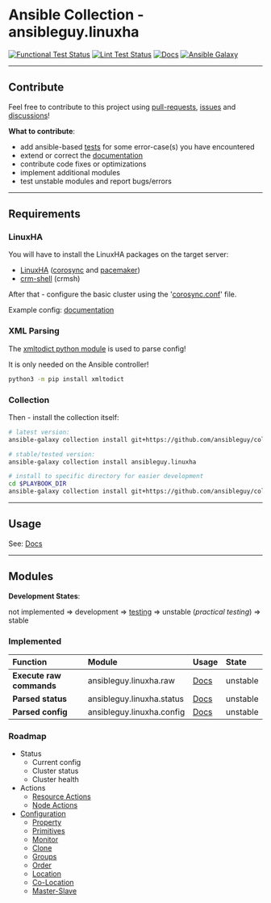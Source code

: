 # Ansible Collection - ansibleguy.linuxha

[![Functional Test Status](https://badges.ansibleguy.net/linuxha.collection.test.svg)](https://github.com/ansibleguy/collection_linuxha/blob/latest/scripts/test.sh)
[![Lint Test Status](https://badges.ansibleguy.net/linuxha.collection.lint.svg)](https://github.com/ansibleguy/collection_linuxha/blob/latest/scripts/lint.sh)
[![Docs](https://readthedocs.org/projects/ansible-linuxha/badge/?version=latest&style=flat)](https://linuxha.ansibleguy.net)
[![Ansible Galaxy](https://badges.ansibleguy.net/galaxy.badge.svg)](https://galaxy.ansible.com/ui/repo/published/ansibleguy/linuxha)

----

## Contribute

Feel free to contribute to this project using [pull-requests](https://github.com/ansibleguy/collection_linuxha/pulls), [issues](https://github.com/ansibleguy/collection_linuxha/issues) and [discussions](https://github.com/ansibleguy/collection_linuxha/discussions)!

**What to contribute**:

* add ansible-based [tests](https://github.com/ansibleguy/collection_linuxha/blob/latest/tests) for some error-case(s) you have encountered
* extend or correct the [documentation](https://github.com/ansibleguy/collection_linuxha/blob/latest/docs)
* contribute code fixes or optimizations
* implement additional modules
* test unstable modules and report bugs/errors

----

## Requirements

### LinuxHA

You will have to install the LinuxHA packages on the target server:
* [LinuxHA](https://wiki.clusterlabs.org/wiki/Install) ([corosync](https://github.com/corosync/corosync) and [pacemaker](https://github.com/ClusterLabs/pacemaker))
* [crm-shell](https://github.com/ClusterLabs/crmsh) (crmsh)

After that - configure the basic cluster using the '[corosync.conf](https://linux.die.net/man/5/corosync.conf)' file.

Example config: [documentation](https://linuxha.ansibleguy.net/en/latest/usage/config.html)

### XML Parsing

The [xmltodict python module](https://github.com/martinblech/xmltodict) is used to parse config!

It is only needed on the Ansible controller!

```bash
python3 -m pip install xmltodict
```

### Collection

Then - install the collection itself:

```bash
# latest version:
ansible-galaxy collection install git+https://github.com/ansibleguy/collection_linuxha.git

# stable/tested version:
ansible-galaxy collection install ansibleguy.linuxha

# install to specific directory for easier development
cd $PLAYBOOK_DIR
ansible-galaxy collection install git+https://github.com/ansibleguy/collection_linuxha.git -p ./collections
```

----

## Usage

See: [Docs](https://linuxha.ansibleguy.net)

----

## Modules

**Development States**:

not implemented => development => [testing](https://github.com/ansibleguy/collection_linuxha/tree/latest/tests) => unstable (_practical testing_) => stable

### Implemented


| Function                 | Module                    | Usage                                                                | State    |
|:-------------------------|:--------------------------|:---------------------------------------------------------------------|:---------|
| **Execute raw commands** | ansibleguy.linuxha.raw    | [Docs](https://linuxha.ansibleguy.net/en/latest/modules/raw.html)    | unstable |
| **Parsed status**        | ansibleguy.linuxha.status | [Docs](https://linuxha.ansibleguy.net/en/latest/modules/status.html) | unstable |
| **Parsed config**        | ansibleguy.linuxha.config | [Docs](https://linuxha.ansibleguy.net/en/latest/modules/config.html) | unstable  |

### Roadmap

- Status
  - Current config
  - Cluster status
  - Cluster health
- Actions
  - [Resource Actions](https://crmsh.github.io/man-2.0/#cmdhelp_resource)
  - [Node Actions](https://crmsh.github.io/man-2.0/#cmdhelp_node)
- [Configuration](https://crmsh.github.io/man-2.0/#cmdhelp_configure)
  - [Property](https://crmsh.github.io/man-2.0/#cmdhelp_configure_property)
  - [Primitives](https://crmsh.github.io/man-2.0/#cmdhelp_configure_primitive)
  - [Monitor](https://crmsh.github.io/man-2.0/#cmdhelp_configure_monitor)
  - [Clone](https://crmsh.github.io/man-2.0/#cmdhelp_configure_clone)
  - [Groups](https://crmsh.github.io/man-2.0/#cmdhelp_configure_group)
  - [Order](https://crmsh.github.io/man-2.0/#cmdhelp_configure_order)
  - [Location](https://crmsh.github.io/man-2.0/#cmdhelp_configure_location)
  - [Co-Location](https://crmsh.github.io/man-2.0/#cmdhelp_configure_colocation)
  - [Master-Slave](https://crmsh.github.io/man-2.0/#cmdhelp_configure_ms)

